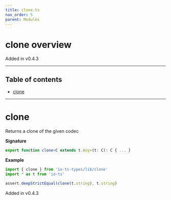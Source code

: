 ```yaml
---
title: clone.ts
nav_order: 5
parent: Modules
---
```


# clone overview

Added in v0.4.3

---

<h2 class="text-delta">Table of contents</h2>

- [clone](#clone)

---

# clone

Returns a clone of the given codec

**Signature**

```ts
export function clone<C extends t.Any>(t: C): C { ... }
```

**Example**

```ts
import { clone } from 'io-ts-types/lib/clone'
import * as t from 'io-ts'

assert.deepStrictEqual(clone(t.string), t.string)
```

Added in v0.4.3
